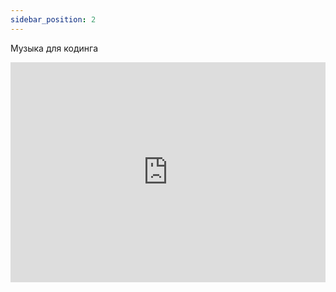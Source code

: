 ```yaml
---
sidebar_position: 2
---
```

Музыка для кодинга

<iframe data-testid="embed-iframe" src="https://open.spotify.com/embed/album/3ux8omtmrSQmFZjzbfUBXE?utm_source=generator" width="100%" height="352" frameBorder="0" allowfullscreen="" allow="autoplay; clipboard-write; encrypted-media; fullscreen; picture-in-picture" loading="lazy"></iframe>